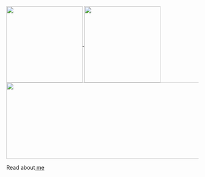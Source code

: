 

<a href="https://github.com/https433">
  <img height="200" align="center" src="https://github-readme-stats.vercel.app/api?username=https433&show_icons=true&theme=radical" />
</a>
<a href="https://github.com/https433">
  <img height="200" align="center" src="https://github-readme-stats.vercel.app/api/top-langs/?username=https433&layout=donut&theme=radical&langs_count=8&card_width=320" />
</a>
<a href="https://github.com/https433">
  <img height="200" width="700px" align="center" src="https://github-readme-activity-graph.vercel.app/graph?username=https433&bg_color=0b090a&color=ffffff&line=83447f&point=ffffff&area=true&hide_border=true" />
</a>
<p>Read about<a href="https://abby0666.xyz/about.html"> me
</a></p>

